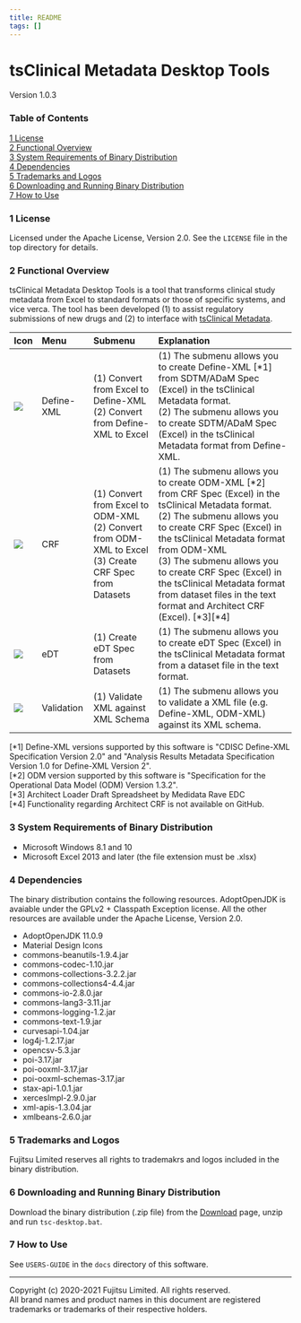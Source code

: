 ```yaml
---
title: README
tags: []
---
```


# tsClinical Metadata Desktop Tools
Version 1.0.3

### Table of Contents
[1 License](#1-license)  
[2 Functional Overview](#2-functional-overview)  
[3 System Requirements of Binary Distribution](#3-system-requirements-of-binary-distribution)  
[4 Dependencies](#4-dependencies)  
[5 Trademarks and Logos](#5-trademarks-and-logos)  
[6 Downloading and Running Binary Distribution](#6-downloading-and-running-binary-distribution)  
[7 How to Use](#7-how-to-use)  

### 1 License

Licensed under the Apache License, Version 2.0. See the `LICENSE` file in the top directory for details.

### 2 Functional Overview
tsClinical Metadata Desktop Tools is a tool that transforms clinical study metadata from Excel to standard formats or those of specific systems, and vice verca. The tool has been developed (1) to assist regulatory submissions of new drugs and (2) to interface with [tsClinical Metadata](https://www.fujitsu.com/jp/solutions/industry/life-sciences/products/drug-development/metadata/).

|Icon|Menu|Submenu|Explanation|
|:---|:---|:---|:---|
|![](https://github.com/tsClinical/tsc-desktop/raw/master/resources/material-icons/custom_integration_instructions_black_48dp.png)|Define-XML|(1) Convert from Excel to Define-XML <br> (2) Convert from Define-XML to Excel|(1) The submenu allows you to create Define-XML [\*1] from SDTM/ADaM Spec (Excel) in the tsClinical Metadata format. <br> (2) The submenu allows you to create SDTM/ADaM Spec (Excel) in the tsClinical Metadata format from Define-XML.|
|![](https://github.com/tsClinical/tsc-desktop/raw/master/resources/material-icons/custom_ballot_black_48dp.png)|CRF|(1) Convert from Excel to ODM-XML <br> (2) Convert from ODM-XML to Excel <br> (3) Create CRF Spec from Datasets|(1) The submenu allows you to create ODM-XML [\*2] from CRF Spec (Excel) in the tsClinical Metadata format. <br> (2) The submenu allows you to create CRF Spec (Excel) in the tsClinical Metadata format from ODM-XML <br> (3) The submenu allows you to create CRF Spec (Excel) in the tsClinical Metadata format from dataset files in the text format and Architect CRF (Excel). [\*3]\[*4]|
|![](https://github.com/tsClinical/tsc-desktop/raw/master/resources/material-icons/custom_table_view_black_48dp.png)|eDT|(1) Create eDT Spec from Datasets|(1) The submenu allows you to create eDT Spec (Excel) in the tsClinical Metadata format from a dataset file in the text format.|
|![](https://github.com/tsClinical/tsc-desktop/raw/master/resources/material-icons/custom_fact_check_black_48dp.png)|Validation|(1) Validate XML against XML Schema|(1) The submenu allows you to validate a XML file (e.g. Define-XML, ODM-XML) against its XML schema.|

[\*1] Define-XML versions supported by this software is "CDISC Define-XML Specification Version 2.0" and "Analysis Results Metadata Specification Version 1.0 for Define-XML Version 2".  
[\*2] ODM version supported by this software is "Specification for the Operational Data Model (ODM) Version 1.3.2".  
[\*3] Architect Loader Draft Spreadsheet by Medidata Rave EDC  
[\*4] Functionality regarding Architect CRF is not available on GitHub.

### 3 System Requirements of Binary Distribution
* Microsoft Windows 8.1 and 10
* Microsoft Excel 2013 and later (the file extension must be .xlsx)

### 4 Dependencies
The binary distribution contains the following resources. AdoptOpenJDK is avaiable under the GPLv2 + Classpath Exception license. All the other resources are available under the Apache License, Version 2.0.
* AdoptOpenJDK 11.0.9
* Material Design Icons
* commons-beanutils-1.9.4.jar
* commons-codec-1.10.jar
* commons-collections-3.2.2.jar
* commons-collections4-4.4.jar
* commons-io-2.8.0.jar
* commons-lang3-3.11.jar
* commons-logging-1.2.jar
* commons-text-1.9.jar
* curvesapi-1.04.jar
* log4j-1.2.17.jar
* opencsv-5.3.jar
* poi-3.17.jar
* poi-ooxml-3.17.jar
* poi-ooxml-schemas-3.17.jar
* stax-api-1.0.1.jar
* xercesImpl-2.9.0.jar
* xml-apis-1.3.04.jar
* xmlbeans-2.6.0.jar

### 5 Trademarks and Logos
Fujitsu Limited reserves all rights to trademakrs and logos included in the binary distribution.

### 6 Downloading and Running Binary Distribution
Download the binary distribution (.zip file) from the [Download](https://md-eval.tsclinical.global.fujitsu.com/cdisc/public/dl) page, unzip and run `tsc-desktop.bat`.

### 7 How to Use
See `USERS-GUIDE` in the `docs` directory of this software.

---
Copyright (c) 2020-2021 Fujitsu Limited. All rights reserved.  
All brand names and product names in this document are registered trademarks or trademarks of their respective holders.
